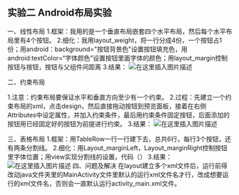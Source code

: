 ﻿## 实验二   Android布局实验
一、线性布局
1.框架：我用的是一个垂直布局嵌套四个水平布局，然后每个水平布局里有4个按钮。
2.细化：我用layout_weight，将一行分成4份，一个按钮占1份；用android：background="按钮背景色"设置按钮填充色，用android:textColor=“字体颜色”设置按钮里面字体的颜色；用layout_margin控制按钮与按钮，按钮与父组件间距离
3.结果：
![在这里插入图片描述](https://img-blog.csdnimg.cn/20201129224524821.png?x-oss-process=image/watermark,type_ZmFuZ3poZW5naGVpdGk,shadow_10,text_aHR0cHM6Ly9ibG9nLmNzZG4ubmV0L0FOQklOQUlOQQ==,size_16,color_FFFFFF,t_70#pic_center)

二、约束布局

1.注意：约束布局要保证水平和垂直方向至少有一个约束。
2.过程：先建立一个约束布局的xml，点击design，然后直接拖动按钮到预览面板，接着在右侧Attributes中设定属性，并加入约束条件，最后用约束条件固定按钮，后面添加的按钮用已经固定好的按钮为前提进行约束。
3.结果：
![在这里插入图片描述](https://img-blog.csdnimg.cn/20201129225544521.PNG?x-oss-process=image/watermark,type_ZmFuZ3poZW5naGVpdGk,shadow_10,text_aHR0cHM6Ly9ibG9nLmNzZG4ubmV0L0FOQklOQUlOQQ==,size_16,color_FFFFFF,t_70#pic_center)


三、表格布局
1.框架：用TableRow一行一行建下去，总共6行，每行3个按钮，还有两条分割线。
2.细化：用Layout_marginLeft，Layout_marginRight控制按钮里字体位置；用view实现分割线的设置，代码（<View
        android:layout_width="match_parent"
        android:layout_height="1dp"
        android:background="#ffffff" />）
3.结果：
![在这里插入图片描述](https://img-blog.csdnimg.cn/20201129230743774.PNG?x-oss-process=image/watermark,type_ZmFuZ3poZW5naGVpdGk,shadow_10,text_aHR0cHM6Ly9ibG9nLmNzZG4ubmV0L0FOQklOQUlOQQ==,size_16,color_FFFFFF,t_70#pic_center)
四、问题及解决
在layout建立多个xml文件后，运行前得改动java文件夹里的MainActivity文件里默认的运行xml文件名才行，改成想要运行的xml文件名，否则会一直默认运行activity_main.xml文件。
